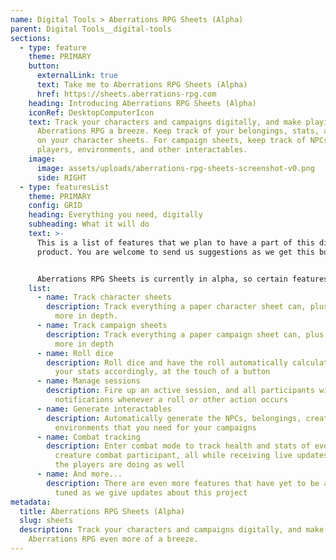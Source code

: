 ```yaml
---
name: Digital Tools > Aberrations RPG Sheets (Alpha)
parent: Digital Tools__digital-tools
sections:
  - type: feature
    theme: PRIMARY
    button:
      externalLink: true
      text: Take me to Aberrations RPG Sheets (Alpha)
      href: https://sheets.aberrations-rpg.com
    heading: Introducing Aberrations RPG Sheets (Alpha)
    iconRef: DesktopComputerIcon
    text: Track your characters and campaigns digitally, and make playing
      Aberrations RPG a breeze. Keep track of your belongings, stats, and more
      on your character sheets. For campaign sheets, keep track of NPCs,
      players, environments, and other interactables.
    image:
      image: assets/uploads/aberrations-rpg-sheets-screenshot-v0.png
      side: RIGHT
  - type: featuresList
    theme: PRIMARY
    config: GRID
    heading: Everything you need, digitally
    subheading: What it will do
    text: >-
      This is a list of features that we plan to have a part of this digital
      product. You are welcome to send us suggestions as we get this built out.


      Aberrations RPG Sheets is currently in alpha, so certain features may not be available on the campaign sheets at this time.
    list:
      - name: Track character sheets
        description: Track everything a paper character sheet can, plus more, and even
          more in depth.
      - name: Track campaign sheets
        description: Track everything a paper campaign sheet can, plus more, and even
          more in depth
      - name: Roll dice
        description: Roll dice and have the roll automatically calculated, and adjust
          your stats accordingly, at the touch of a button
      - name: Manage sessions
        description: Fire up an active session, and all participants will get
          notifications whenever a roll or other action occurs
      - name: Generate interactables
        description: Automatically generate the NPCs, belongings, creatures, and
          environments that you need for your campaigns
      - name: Combat tracking
        description: Enter combat mode to track health and stats of every npc or
          creature combat participant, all while receiving live updates of what
          the players are doing as well
      - name: And more...
        description: There are even more features that have yet to be announced, so stay
          tuned as we give updates about this project
metadata:
  title: Aberrations RPG Sheets (Alpha)
  slug: sheets
  description: Track your characters and campaigns digitally, and make playing
    Aberrations RPG even more of a breeze.
---
```

